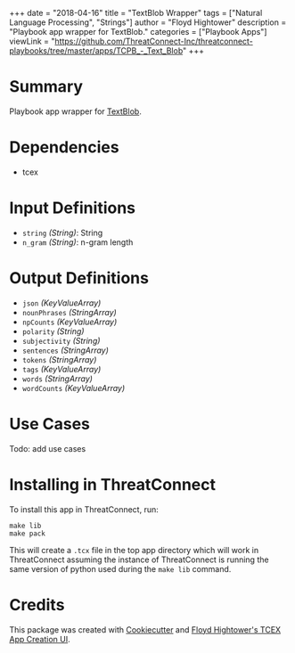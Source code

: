 +++
date = "2018-04-16"
title = "TextBlob Wrapper"
tags = ["Natural Language Processing", "Strings"]
author = "Floyd Hightower"
description = "Playbook app wrapper for TextBlob."
categories = ["Playbook Apps"]
viewLink = "https://github.com/ThreatConnect-Inc/threatconnect-playbooks/tree/master/apps/TCPB_-_Text_Blob"
+++

# Summary

Playbook app wrapper for [TextBlob](https://github.com/sloria/TextBlob).

# Dependencies

- tcex

# Input Definitions

- `string` *(String)*: String
- `n_gram` *(String)*: n-gram length

# Output Definitions

- `json` *(KeyValueArray)*
- `nounPhrases` *(StringArray)*
- `npCounts` *(KeyValueArray)*
- `polarity` *(String)*
- `subjectivity` *(String)*
- `sentences` *(StringArray)*
- `tokens` *(StringArray)*
- `tags` *(KeyValueArray)*
- `words` *(StringArray)*
- `wordCounts` *(KeyValueArray)*

# Use Cases

Todo: add use cases

# Installing in ThreatConnect

To install this app in ThreatConnect, run:

```shell
make lib
make pack
```

This will create a `.tcx` file in the top app directory which will work in ThreatConnect assuming the instance of ThreatConnect is running the same version of python used during the `make lib` command.

# Credits

This package was created with [Cookiecutter](https://github.com/audreyr/cookiecutter) and [Floyd Hightower's TCEX App Creation UI](http://tcex.hightower.space).
